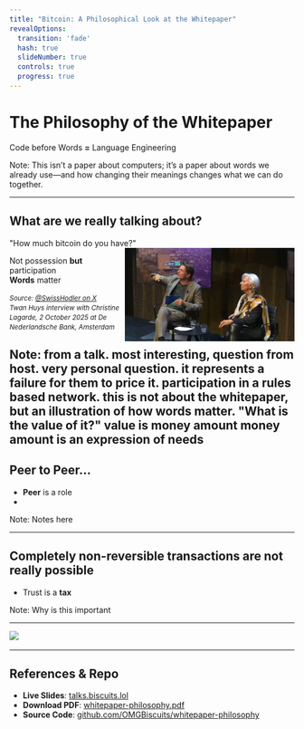 ```yaml
---
title: "Bitcoin: A Philosophical Look at the Whitepaper"
revealOptions:
  transition: 'fade'
  hash: true
  slideNumber: true
  controls: true
  progress: true
---
```


# The Philosophy of the Whitepaper 

Code before Words **=** Language Engineering

Note:
This isn’t a paper about computers; it’s a paper about words we already use—and how changing their meanings changes what we can do together.

---

## What are we really talking about?
"How much bitcoin do you have?"
<img src="assets/images/TwanHuysChristineLagard.jpg" width="300"  style="float:right;">

<span class="fragment">Not possession **but** participation</span>  
<span class="fragment">**Words** matter</span>  

<small>*Source: [@SwissHodler on X](https://x.com/SwissHodler/status/1975561828509077913)*  
*Twan Huys interview with Christine Lagarde, 2 October 2025 at De Nederlandsche Bank, Amsterdam*</small>

Note: 
from a talk. most interesting, question from host.
very personal question. 
it represents a failure for them to price it.
participation in a rules based network.
this is not about the whitepaper, but an illustration of how words matter.
"What is the value of it?"
value is money amount
money amount is an expression of needs
---

## Peer to Peer...
- **Peer** is a role
- 

Note:
Notes here

---

## Completely non-reversible transactions are not really possible
- Trust is a **tax**

Note:
Why is this important

---

<!-- Include an image -->
![](assets/images/issuance-schedule.png)

---

## References & Repo
- **Live Slides**: [talks.biscuits.lol](https://talks.biscuits.lol)
- **Download PDF**: [whitepaper-philosophy.pdf](whitepaper-philosophy.pdf)
- **Source Code**: [github.com/OMGBiscuits/whitepaper-philosophy](https://github.com/OMGBiscuits/whitepaper-philosophy)

